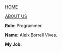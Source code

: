 [HOME](index.md)

[ABOUT US](about_us.md)

**Role:** Programmer.

**Name:** Aleix Borrell Vives.

**My Job:** 
